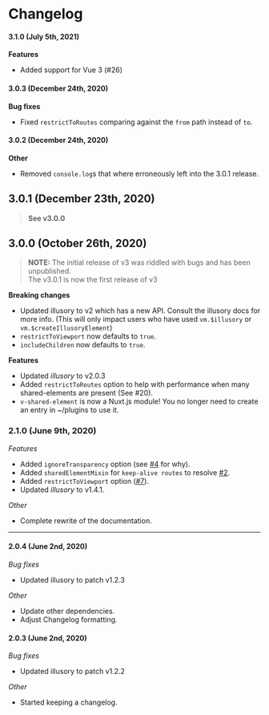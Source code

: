 # Changelog

#### 3.1.0 (July 5th, 2021)

**Features**
- Added support for Vue 3 (#26)

#### 3.0.3 (December 24th, 2020)

**Bug fixes**
- Fixed `restrictToRoutes` comparing against the `from` path instead of `to`.

#### 3.0.2 (December 24th, 2020)

**Other**
- Removed `console.log`s that where erroneously left into the 3.0.1 release.

## 3.0.1  (December 23th, 2020)

> **See v3.0.0**

## 3.0.0 (October 26th, 2020)

> **NOTE:** The initial release of v3 was riddled with bugs and has been unpublished.  
> The v3.0.1 is now the first release of v3

**Breaking changes**
- Updated illusory to v2 which has a new API. Consult the illusory docs for more info. (This will only impact users who have used `vm.$illusory` or `vm.$createIllusoryElement`)
- `restrictToViewport` now defaults to `true`.
- `includeChildren` now defaults to `true`.

**Features**
- Updated *illusory* to v2.0.3
- Added `restrictToRoutes` option to help with performance when many shared-elements are present (See #20).
- `v-shared-element` is now a Nuxt.js module! You no longer need to create an entry in ~/plugins to use it.


### 2.1.0 (June 9th, 2020)

*Features*
- Added `ignoreTransparency` option (see [#4](https://github.com/justintaddei/v-shared-element/issues/4) for why).
- Added `sharedElementMixin` for `keep-alive routes` to resolve [#2](https://github.com/justintaddei/v-shared-element/issues/2).
- Added `restrictToViewport` option ([#7](https://github.com/justintaddei/v-shared-element/issues/7)).
- Updated *illusory* to v1.4.1.
  
*Other*
- Complete rewrite of the documentation.

---

#### 2.0.4 (June 2nd, 2020)

*Bug fixes*
- Updated illusory to patch v1.2.3

*Other*
- Update other dependencies.
- Adjust Changelog formatting.

#### 2.0.3 (June 2nd, 2020)

*Bug fixes*
- Updated illusory to patch v1.2.2  

*Other*
- Started keeping a changelog. 
